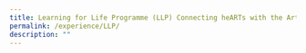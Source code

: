 ```yaml
---
title: Learning for Life Programme (LLP) Connecting heARTs with the Arts
permalink: /experience/LLP/
description: ""
---
```

